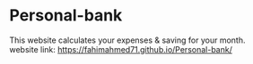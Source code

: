 # Personal-bank
This website calculates your expenses & saving for your month.
<br>
website link: https://fahimahmed71.github.io/Personal-bank/
